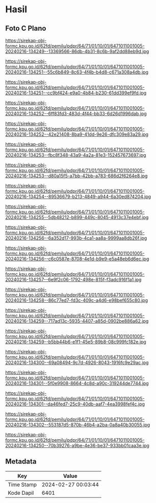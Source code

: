 # Hasil

## Foto C Plano

https://sirekap-obj-formc.kpu.go.id/62fd/pemilu/pdpr/64/71/01/10/01/6471011001005-20240216-134249--13369566-86db-4b31-8c6b-9af2dd88eb9d.jpg

https://sirekap-obj-formc.kpu.go.id/62fd/pemilu/pdpr/64/71/01/10/01/6471011001005-20240216-134251--55c6b849-8c63-4f4b-b4d8-c671a308a4db.jpg

https://sirekap-obj-formc.kpu.go.id/62fd/pemilu/pdpr/64/71/01/10/01/6471011001005-20240216-134251--cc9bf424-e9a0-4b84-b230-61dd399ef9fd.jpg

https://sirekap-obj-formc.kpu.go.id/62fd/pemilu/pdpr/64/71/01/10/01/6471011001005-20240216-134252--6ff83fd3-483d-4f44-bb33-6d26d1996dab.jpg

https://sirekap-obj-formc.kpu.go.id/62fd/pemilu/pdpr/64/71/01/10/01/6471011001005-20240216-134252--42e21408-8ba9-41dd-9e26-dfc309e83a29.jpg

https://sirekap-obj-formc.kpu.go.id/62fd/pemilu/pdpr/64/71/01/10/01/6471011001005-20240216-134253--fbc8f348-43a9-4a2a-81e3-152457673697.jpg

https://sirekap-obj-formc.kpu.go.id/62fd/pemilu/pdpr/64/71/01/10/01/6471011001005-20240216-134253--d80a15f5-a7bb-42bb-a783-686d2f6264e8.jpg

https://sirekap-obj-formc.kpu.go.id/62fd/pemilu/pdpr/64/71/01/10/01/6471011001005-20240216-134254--89536679-b213-4849-a944-6a30ed874204.jpg

https://sirekap-obj-formc.kpu.go.id/62fd/pemilu/pdpr/64/71/01/10/01/6471011001005-20240216-134255--5db48212-b899-449c-8045-4913c37e4ebf.jpg

https://sirekap-obj-formc.kpu.go.id/62fd/pemilu/pdpr/64/71/01/10/01/6471011001005-20240216-134256--6a352d17-993b-4ca1-aa8a-9999aa8db26f.jpg

https://sirekap-obj-formc.kpu.go.id/62fd/pemilu/pdpr/64/71/01/10/01/6471011001005-20240216-134256--c6c0587e-8708-4e1d-b9e9-e5a48eb6d6ec.jpg

https://sirekap-obj-formc.kpu.go.id/62fd/pemilu/pdpr/64/71/01/10/01/6471011001005-20240216-134257--6e9f2c06-1792-498e-815f-f3adc916f1a1.jpg

https://sirekap-obj-formc.kpu.go.id/62fd/pemilu/pdpr/64/71/01/10/01/6471011001005-20240216-134258--86c77ed7-fd3c-409c-a4d6-e98bef655c80.jpg

https://sirekap-obj-formc.kpu.go.id/62fd/pemilu/pdpr/64/71/01/10/01/6471011001005-20240216-134259--717ad13c-5935-4407-a85d-0902be886a62.jpg

https://sirekap-obj-formc.kpu.go.id/62fd/pemilu/pdpr/64/71/01/10/01/6471011001005-20240216-134259--b5bb44b6-e1f1-45e5-89b8-08c999fc182e.jpg

https://sirekap-obj-formc.kpu.go.id/62fd/pemilu/pdpr/64/71/01/10/01/6471011001005-20240216-134300--69a08494-9c7d-4926-8043-1916fc9e29ac.jpg

https://sirekap-obj-formc.kpu.go.id/62fd/pemilu/pdpr/64/71/01/10/01/6471011001005-20240216-134301--5f0e9908-8664-4c8d-a90c-319244de7744.jpg

https://sirekap-obj-formc.kpu.go.id/62fd/pemilu/pdpr/64/71/01/10/01/6471011001005-20240216-134301--da46fed7-25c9-40db-aaf7-4ea3998fef4c.jpg

https://sirekap-obj-formc.kpu.go.id/62fd/pemilu/pdpr/64/71/01/10/01/6471011001005-20240216-134302--553187d5-870b-46b4-a2ba-0a8a40b30055.jpg

https://sirekap-obj-formc.kpu.go.id/62fd/pemilu/pdpr/64/71/01/10/01/6471011001005-20240216-134250--70b39276-a9be-4e36-be37-933bb01caa3e.jpg


## Metadata

| Key        | Value               |
| ---------- | ------------------- |
| Time Stamp | 2024-02-27 00:03:44 |
| Kode Dapil | 6401                |




